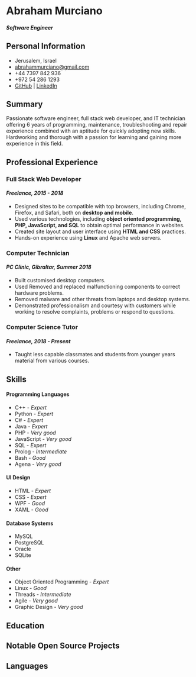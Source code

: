 # Abraham Murciano

#### _Software Engineer_

## Personal Information

-   Jerusalem, Israel
-   abrahammurciano@gmail.com
-   +44 7397 842 936
-   +972 54 286 1293
-   [GitHub](https://github.com/abrahammurciano) | [LinkedIn](https://linkedin.com/in/abraham-murciano-402952143)

## Summary

Passionate software engineer, full stack web developer, and IT technician offering 6 years of programming, maintenance, troubleshooting and repair experience combined with an aptitude for quickly adopting new skills. Hardworking and thorough with a passion for learning and gaining more experience in this field.

## Professional Experience

### Full Stack Web Developer

#### _Freelance, 2015 - 2018_

-   Designed sites to be compatible with top browsers, including Chrome, Firefox, and Safari, both on **desktop and mobile**.
-   Used various technologies, including **object oriented programming, PHP, JavaScript, and SQL** to obtain optimal performance in websites.
-   Created site layout and user interface using **HTML and CSS** practices.
-   Hands-on experience using **Linux** and Apache web servers.

### Computer Technician

#### _PC Clinic, Gibraltar, Summer 2018_

-   Built customised desktop computers.
-   Used Removed and replaced malfunctioning components to correct hardware problems.
-   Removed malware and other threats from laptops and desktop systems.
-   Demonstrated professionalism and courtesy with customers while working to resolve complaints, problems or respond to questions.

### Computer Science Tutor

#### _Freelance, 2018 - Present_

-   Taught less capable classmates and students from younger years material from various courses.

## Skills

#### Programming Languages

-   C++ - _Expert_
-   Python - _Expert_
-   C# - _Expert_
-   Java - _Expert_
-   PHP - _Very good_
-   JavaScript - _Very good_
-   SQL - _Expert_
-   Prolog - _Intermediate_
-   Bash - _Good_
-   Agena - _Very good_

#### UI Design

-   HTML - _Expert_
-   CSS - _Expert_
-   WPF - _Good_
-   XAML - _Good_

#### Database Systems

-   MySQL
-   PostgreSQL
-   Oracle
-   SQLite

#### Other

-   Object Oriented Programming - _Expert_
-   Linux - _Good_
-   Threads - _Intermediate_
-   Agile - _Very good_
-   Graphic Design - _Very good_

## Education

## Notable Open Source Projects

## Languages
